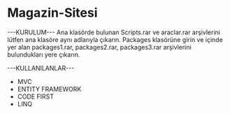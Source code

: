 # Magazin-Sitesi

---KURULUM---
Ana klasörde bulunan Scripts.rar ve araclar.rar arşivlerini lütfen ana klasöre aynı adlarıyla çıkarın.
Packages klasörüne girin ve içinde yer alan packages1.rar, packages2.rar, packages3.rar arşivlerini bulundukları yere çıkarın.


---KULLANILANLAR---

- MVC
- ENTITY FRAMEWORK
- CODE FIRST
- LINQ
